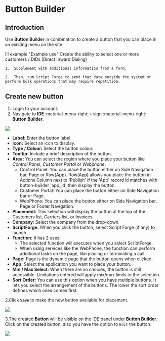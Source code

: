 # Button Builder

## Introduction

Use **Button Builder** in combination to create a button that you can place in an existing menu on the site.

!!! example "Example use"
    Create the ability to select one or more customers / DIDs (Direct Inward Dialing)

    1.  Supplement with additional information from a form.
    
    2.  Then, run Script Forge to send that data outside the system or perform bulk operations that may require repetition.

## Create new button

1. Login to your account.
2. Navigate to **IDE** :material-menu-right: `+` sign :material-menu-right: **Button Builder**.

<img src= "/apps/img/button_main.png">

+ **Label:** Enter the button label.
+ **Icon:** Select an icon to display.
+ **Type / Colour:** Select the button colour.
+ **Tooltip:** Include a brief description of the button.
+ **Area:** You can select the region where you place your button like *Control Panel*, *Customer Portal* or *Webphone*.
    + Control Panel: You can place the button either on Side Navigation bar, Page or Row(App). Row(App) allows you place the button in Actions Column next to 'Publish' if the 'App' record id matches with button-builder 'app_id' then display the button.
    + Customer Portal: You can place the button either on Side Navigation bar or Page.
    + WebPhone: You can place the button either on Side Navigation bar, Page or Footer Navigation.
+ **Placement:** This selection will display the button at the top of the Customers list, Carriers list, or Invoices.
+ **Company**: Select the company from the drop-down.
+ **ScriptForge:** When you click the button, select Script Forge (if any) to launch.
+ **Function:** It has 2 uses:
    + The selected function will executes when you select ScriptForge.
    + When using services like the WebPhone, the function can perform additional tasks on the page, like placing or terminating a call.
+ **Page:** Page is the dynamic page that the button opens when clicked.
+ **App:** Select the application you want to place your button.
+ **Min / Max Select:** When there are no choices, the button is still accessible. Limitations entered will apply mix/max limits to the selection.
+ **Sort Order:** You can use this option when you have multiple buttons. It lets you select the arrangement of the buttons. The lower the sort order defines which ones comes first.

2.Click **`Save`** to make the new button available for placement.

<img src= "/apps/img/buttonbuilder2.png">

3.The created **Button** will be visible on the IDE panel under **Button Builder**. Click on the created button, also you have the option to `Edit` the button.

<img src= "/apps/img/button3.png">
